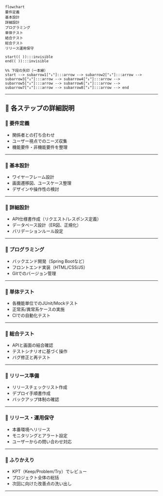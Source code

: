```mermaid
flowchart
要件定義
基本設計
詳細設計
プログラミング
単体テスト
結合テスト
総合テスト
リリース運用保守

start(( )):::invisible
end(( )):::invisible

%% 下段の矢印（一本線）
start --> subarrow1["↓"]:::arrow --> subarrow2["↓"]:::arrow --> subarrow3["↓"]:::arrow --> subarrow4["↓"]:::arrow --> subarrow5["↓"]:::arrow --> subarrow6["↓"]:::arrow --> subarrow7["↓"]:::arrow --> subarrow8["↓"]:::arrow --> end

```

---

## 📝 各ステップの詳細説明

### 🔽 要件定義
- 関係者との打ち合わせ
- ユーザー視点でのニーズ収集
- 機能要件・非機能要件を整理

---

### 🔽 基本設計
- ワイヤーフレーム設計
- 画面遷移図、ユースケース整理
- デザインや操作性の検討

---

### 🔽 詳細設計
- API仕様書作成（リクエスト/レスポンス定義）
- データベース設計（ER図、正規化）
- バリデーションルール設定

---

### 🔽 プログラミング
- バックエンド開発（Spring Bootなど）
- フロントエンド実装（HTML/CSS/JS）
- Gitでのバージョン管理

---

### 🔽 単体テスト
- 各機能単位でのJUnit/Mockテスト
- 正常系/異常系ケースの実施
- CIでの自動化テスト

---

### 🔽 総合テスト
- APIと画面の結合確認
- テストシナリオに基づく操作
- バグ修正と再テスト

---

### 🔽 リリース準備
- リリースチェックリスト作成
- デプロイ手順書作成
- バックアップ体制の確認

---

### 🔽 リリース・運用保守
- 本番環境へリリース
- モニタリングとアラート設定
- ユーザーからの問い合わせ対応

---

### 🔽 ふりかえり
- KPT（Keep/Problem/Try）でレビュー
- プロジェクト全体の総括
- 次回に向けた改善点の洗い出し

---

